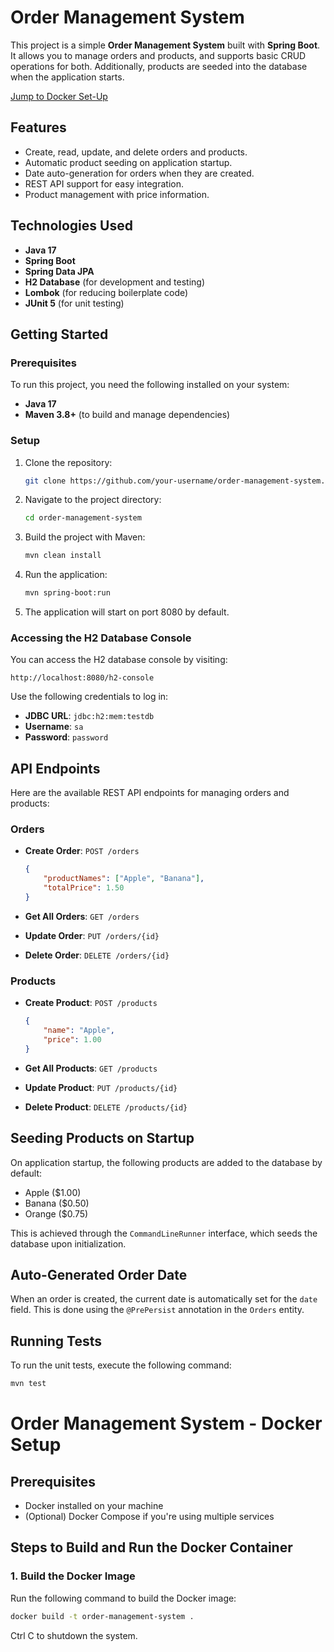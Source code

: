
# Order Management System

This project is a simple **Order Management System** built with **Spring Boot**. It allows you to manage orders and products, and supports basic CRUD operations for both. Additionally, products are seeded into the database when the application starts.

[Jump to Docker Set-Up](#order-management-system---docker-setup)

## Features

- Create, read, update, and delete orders and products.
- Automatic product seeding on application startup.
- Date auto-generation for orders when they are created.
- REST API support for easy integration.
- Product management with price information.

## Technologies Used

- **Java 17**
- **Spring Boot**
- **Spring Data JPA**
- **H2 Database** (for development and testing)
- **Lombok** (for reducing boilerplate code)
- **JUnit 5** (for unit testing)

## Getting Started

### Prerequisites

To run this project, you need the following installed on your system:

- **Java 17**
- **Maven 3.8+** (to build and manage dependencies)

### Setup

1. Clone the repository:

   ```bash
   git clone https://github.com/your-username/order-management-system.git
   ```

2. Navigate to the project directory:

   ```bash
   cd order-management-system
   ```

3. Build the project with Maven:

   ```bash
   mvn clean install
   ```

4. Run the application:

   ```bash
   mvn spring-boot:run
   ```

5. The application will start on port 8080 by default.

### Accessing the H2 Database Console

You can access the H2 database console by visiting:

```
http://localhost:8080/h2-console
```

Use the following credentials to log in:
- **JDBC URL**: `jdbc:h2:mem:testdb`
- **Username**: `sa`
- **Password**: `password`

## API Endpoints

Here are the available REST API endpoints for managing orders and products:

### Orders

- **Create Order**: `POST /orders`
  ```json
  {
      "productNames": ["Apple", "Banana"],
      "totalPrice": 1.50
  }
  ```

- **Get All Orders**: `GET /orders`

- **Update Order**: `PUT /orders/{id}`

- **Delete Order**: `DELETE /orders/{id}`

### Products

- **Create Product**: `POST /products`
  ```json
  {
      "name": "Apple",
      "price": 1.00
  }
  ```

- **Get All Products**: `GET /products`

- **Update Product**: `PUT /products/{id}`

- **Delete Product**: `DELETE /products/{id}`

## Seeding Products on Startup

On application startup, the following products are added to the database by default:

- Apple ($1.00)
- Banana ($0.50)
- Orange ($0.75)

This is achieved through the `CommandLineRunner` interface, which seeds the database upon initialization.

## Auto-Generated Order Date

When an order is created, the current date is automatically set for the `date` field. This is done using the `@PrePersist` annotation in the `Orders` entity.

## Running Tests

To run the unit tests, execute the following command:

```bash
mvn test
```
# Order Management System - Docker Setup

## Prerequisites

- Docker installed on your machine
- (Optional) Docker Compose if you're using multiple services

## Steps to Build and Run the Docker Container

### 1. Build the Docker Image

Run the following command to build the Docker image:

```bash
docker build -t order-management-system .
```

Ctrl C to shutdown the system.
